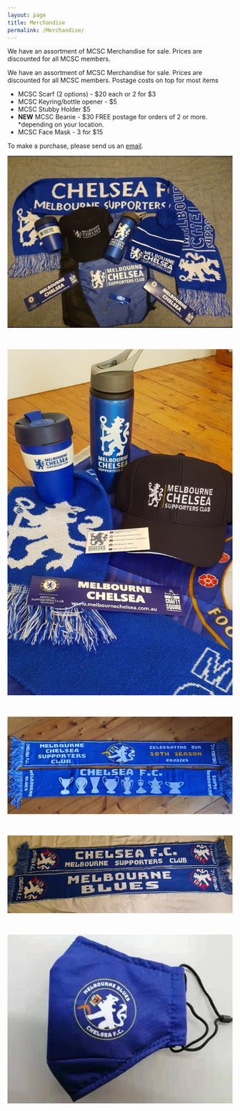 ```yaml
---
layout: page
title: Merchandise
permalink: /Merchandise/
---
```


We have an assortment of MCSC Merchandise for sale. Prices are discounted for all MCSC members.

We have an assortment of MCSC Merchandise for sale.
Prices are discounted for all MCSC members.
Postage costs on top for most items

- MCSC Scarf (2 options) - $20 each or 2 for $3
- MCSC Keyring/bottle opener - $5
- MCSC Stubby Holder $5
- **NEW** MCSC Beanie - $30  FREE postage for orders of 2 or more. *depending on your location.
- MCSC Face Mask - 3 for $15


To make a purchase, please send us an [email](mailto:admin@chelseafcinmelbourne.com.au).

![MerchandiseOne](/assets/merchandise1.jpg)

<br>

![MerchandiseTwo](/assets/merchandise2.jpg)

<br>

![MerchandiseThree](/assets/merchandise3.jpg)

<br>

![MerchandiseFour](/assets/merchandise4.jpg)

<br>

![MerchandiseFive](/assets/merchandise5.jpg)

